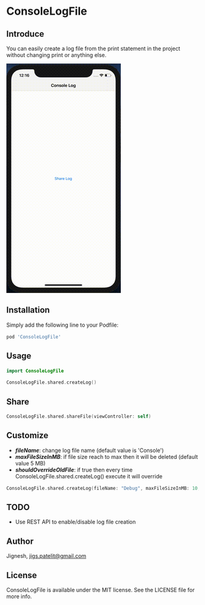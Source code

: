 # ConsoleLogFile

<!-- [![Version](https://img.shields.io/cocoapods/v/ConsoleLog.svg?style=flat)](https://cocoapods.org/pods/ConsoleLog)
[![License](https://img.shields.io/cocoapods/l/ConsoleLog.svg?style=flat)](https://cocoapods.org/pods/ConsoleLog)
[![Platform](https://img.shields.io/cocoapods/p/ConsoleLog.svg?style=flat)](https://cocoapods.org/pods/ConsoleLog)
[![Swift 4.0](https://img.shields.io/badge/Swift-4.0-orange.svg?style=flat)](https://developer.apple.com/swift/) -->

## Introduce

You can easily create a log file from the print statement in the project without changing print or anything else.

![demo](./demo.gif)

## Installation
Simply add the following line to your Podfile:

```ruby
pod 'ConsoleLogFile'
```

## Usage

```swift
import ConsoleLogFile
```

```swift
ConsoleLogFile.shared.createLog()
```

## Share

```swift
ConsoleLogFile.shared.shareFile(viewController: self)
```

## Customize

* ***fileName***: change log file name (default value is 'Console')
* ***maxFileSizeInMB***: if file size reach to max then it will be deleted (default value 5 MB)
* ***shouldOverrideOldFile***: if true then every time ConsoleLogFile.shared.createLog() execute it will override

```swift
ConsoleLogFile.shared.createLog(fileName: "Debug", maxFileSizeInMB: 10, shouldOverrideOldFile: true)
```

## TODO
* Use REST API to enable/disable log file creation

## Author

Jignesh, jigs.patelit@gmail.com

## License

ConsoleLogFile is available under the MIT license. See the LICENSE file for more info.
